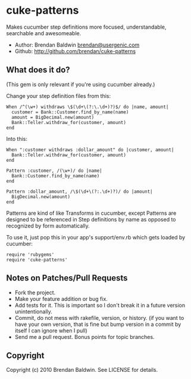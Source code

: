 # cuke-patterns

Makes cucumber step definitions more focused, understandable, searchable and awesomeable.

 * Author: Brendan Baldwin <brendan@usergenic.com>
 * Github: http://github.com/brendan/cuke-patterns

## What does it do?

(This gem is only relevant if you're using cucumber already.)

Change your step definition files from this:

    When /^(\w+) withdraws \$(\d+\(?:\.\d+)?)$/ do |name, amount|
      customer = Bank::Customer.find_by_name(name)
      amount = BigDecimal.new(amount)
      Bank::Teller.withdraw_for(customer, amount)
    end

Into this:

    When ":customer withdraws :dollar_amount" do |customer, amount|
      Bank::Teller.withdraw_for(customer, amount)
    end

    Pattern :customer, /(\w+)/ do |name|
      Bank::Customer.find_by_name(name)
    end

    Pattern :dollar_amount, /\$(\d+\(?:.\d+)?)/ do |amount|
      BigDecimal.new(amount)
    end

Patterns are kind of like Transforms in cucumber, except Patterns are designed to be
referenced in Step definitions by name as opposed to recognized by form automatically.

To use it, just pop this in your app's support/env.rb which gets loaded by cucumber:

    require 'rubygems'
    require 'cuke-patterns'

## Notes on Patches/Pull Requests

* Fork the project.
* Make your feature addition or bug fix.
* Add tests for it. This is important so I don't break it in a
  future version unintentionally.
* Commit, do not mess with rakefile, version, or history.
  (if you want to have your own version, that is fine but bump version in a commit by itself I can ignore when I pull)
* Send me a pull request. Bonus points for topic branches.

## Copyright

Copyright (c) 2010 Brendan Baldwin. See LICENSE for details.
